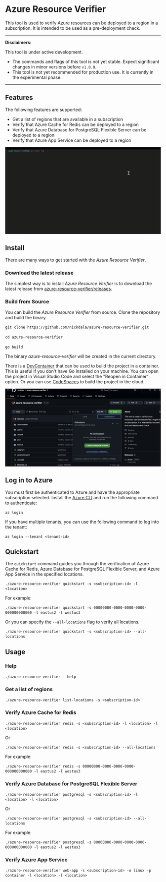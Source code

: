 # Azure Resource Verifier

This tool is used to verify Azure resources can be deployed to a region in a subscription. It is intended to be used as a pre-deployment check.

---

**Disclaimers:**

This tool is under active development.

* The commands and flags of this tool is not yet stable. Expect significant changes in minor
  versions before `v1.0.0`.
* This tool is not yet recommended for production use. It is currently in the experimental phase.
---

## Features

The following features are supported:

- Get a list of regions that are available in a subscription
- Verify that Azure Cache for Redis can be deployed to a region
- Verify that Azure Database for PostgreSQL Flexible Server can be deployed to a region
- Verify that Azure App Service can be deployed to a region

![quickstart](images/quickstart.gif)

## Install

There are many ways to get started with the *Azure Resource Verifier*.

### Download the latest release

The simplest way is to install *Azure Resource Verifier* is to download the latest release from [azure-resource-verifier/releases](https://github.com/nickdala/azure-resource-verifier/releases).

### Build from Source

You can build the *Azure Resource Verifier* from source. Clone the repository and build the binary.

```
git clone https://github.com/nickdala/azure-resource-verifier.git

cd azure-resource-verifier

go build
```

The binary *azure-resource-verifier* will be created in the current directory.

There is a [DevContainer](https://code.visualstudio.com/docs/remote/containers) that can be used to build the project in a container. This is useful if you don't have Go installed on your machine.
You can open the project in Visual Studio Code and select the "Reopen in Container" option. Or you can use [CodeSpaces](https://github.com/features/codespaces) to build the project in the cloud.

![DevContainer](images/devcontainer.png)

## Log in to Azure

You must first be authenticated to Azure and have the appropriate subscription selected. Install the [Azure CLI](https://learn.microsoft.com/en-us/cli/azure/install-azure-cli) and run the following command to authenticate:

```
az login
```

If you have multiple tenants, you can use the following command to log into the tenant:

```
az login --tenant <tenant-id>
```

## Quickstart

The `quickstart` command guides you through the verification of Azure Cache for Redis, Azure Database for PostgreSQL Flexible Server, and Azure App Service in the specified locations.

```
./azure-resource-verifier quickstart -s <subscription-id> -l <location>
```

For example:

```
./azure-resource-verifier quickstart -s 00000000-0000-0000-0000-000000000000 -l eastus2 -l westus3
```

Or you can specify the `--all-locations` flag to verify all locations.

```
./azure-resource-verifier quickstart -s <subscription-id> --all-locations
```

## Usage

### Help

```
./azure-resource-verifier --help
```

### Get a list of regions

```
./azure-resource-verifier list-locations -s <subscription-id>
```

### Verify Azure Cache for Redis

```
./azure-resource-verifier redis -s <subscription-id> -l <location> -l <location>
```

Or

```
./azure-resource-verifier redis -s <subscription-id> --all-locations
```

For example:

```
./azure-resource-verifier redis -s 00000000-0000-0000-0000-000000000000 -l eastus2 -l westus3
```

### Verify Azure Database for PostgreSQL Flexible Server

```
./azure-resource-verifier postgresql -s <subscription-id> -l <location> -l <location>
```

Or

```
./azure-resource-verifier postgresql -s <subscription-id> --all-locations
```

For example:

```
./azure-resource-verifier postgresql -s 00000000-0000-0000-0000-000000000000 -l eastus2 -l westus3
```

### Verify Azure App Service

```
./azure-resource-verifier web-app -s <subscription-id> -o linux -p container -l <location> -l <location>
```
